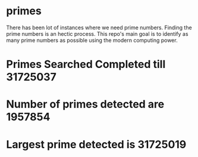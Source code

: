 # primes
There has been lot of instances where we need prime numbers. Finding the prime numbers is an hectic process. This repo's main goal is to identify as many prime numbers as possible using the modern computing power.

# Primes Searched Completed till 31725037
# Number of primes detected are 1957854
# Largest prime detected is 31725019

